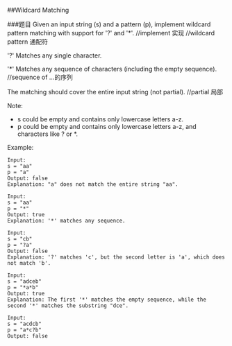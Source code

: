 ##Wildcard Matching

###题目
Given an input string (s) and a pattern (p), implement wildcard pattern matching with support for '?' and '*'.
//implement 实现
//wildcard pattern 通配符

'?' Matches any single character.

'*' Matches any sequence of characters (including the empty sequence).
//sequence of ...的序列

The matching should cover the entire input string (not partial).
//partial 局部

Note:
* s could be empty and contains only lowercase letters a-z.
* p could be empty and contains only lowercase letters a-z, and characters like ? or *.

Example:
```
Input:
s = "aa"
p = "a"
Output: false
Explanation: "a" does not match the entire string "aa".

Input:
s = "aa"
p = "*"
Output: true
Explanation: '*' matches any sequence.

Input:
s = "cb"
p = "?a"
Output: false
Explanation: '?' matches 'c', but the second letter is 'a', which does not match 'b'.

Input:
s = "adceb"
p = "*a*b"
Output: true
Explanation: The first '*' matches the empty sequence, while the second '*' matches the substring "dce".

Input:
s = "acdcb"
p = "a*c?b"
Output: false
```